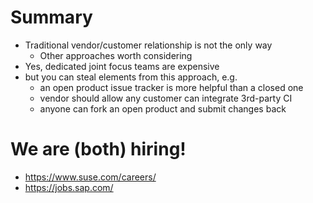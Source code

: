 <!-- .slide: data-state="normal" id="summary" data-timing="60" -->
# Summary

*   <!-- .element: class="fragment" -->
    Traditional vendor/customer relationship is not the
    only way
    *   Other approaches worth considering
*   <!-- .element: class="fragment" -->
    Yes, dedicated joint focus teams are expensive
*   <!-- .element: class="fragment" -->
    but you can steal elements from this approach, e.g.
    *   <!-- .element: class="fragment" -->
        an open product issue tracker is more helpful than a closed one
    *   <!-- .element: class="fragment" -->
        vendor should allow any customer can integrate 3rd-party CI
    *   <!-- .element: class="fragment" -->
        anyone can fork an open product and submit changes back


<!-- .slide: data-state="normal" id="hiring" data-timing="60" -->
# We are (both) hiring!

*   https://www.suse.com/careers/
*   https://jobs.sap.com/
